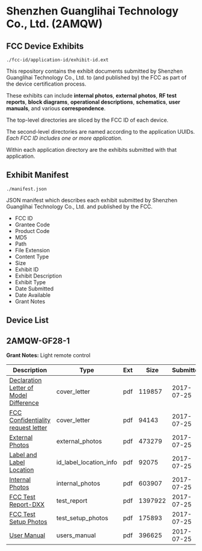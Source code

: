 # Shenzhen Guanglihai Technology Co., Ltd. (2AMQW)
## FCC Device Exhibits

```
./fcc-id/application-id/exhibit-id.ext
```

This repository contains the exhibit documents submitted by Shenzhen Guanglihai Technology Co., Ltd. to (and published by) the FCC as part of the device certification process.

These exhibits can include **internal photos**, **external photos**, **RF test reports**, **block diagrams**, **operational descriptions**, **schematics**, **user manuals**, and various **correspondence**.

The top-level directories are sliced by the FCC ID of each device.

The second-level directories are named according to the application UUIDs. *Each FCC ID includes one or more application.*

Within each application directory are the exhibits submitted with that application. 

## Exhibit Manifest

```
./manifest.json
```

JSON manifest which describes each exhibit submitted by Shenzhen Guanglihai Technology Co., Ltd. and published by the FCC.

- FCC ID
- Grantee Code
- Product Code
- MD5
- Path
- File Extension
- Content Type
- Size
- Exhibit ID
- Exhibit Description
- Exhibit Type
- Date Submitted
- Date Available
- Grant Notes

## Device List
## 2AMQW-GF28-1
**Grant Notes:** Light remote control

| Description | Type | Ext | Size | Submitted | Available |
| ----------- | ---- | --- | ---- | --------- | --------- |
| [Declaration Letter of Model Difference](2AMQW-GF28-1/005208a07c2665fb0791e21abef61755/3481368.pdf) | cover_letter | pdf | 119857 | 2017-07-25 | 2017-07-25 |
| [FCC Confidentiality request letter](2AMQW-GF28-1/005208a07c2665fb0791e21abef61755/3481370.pdf) | cover_letter | pdf | 94143 | 2017-07-25 | 2017-07-25 |
| [External Photos](2AMQW-GF28-1/005208a07c2665fb0791e21abef61755/3481369.pdf) | external_photos | pdf | 473279 | 2017-07-25 | 2017-07-25 |
| [Label and Label Location](2AMQW-GF28-1/005208a07c2665fb0791e21abef61755/3481374.pdf) | id_label_location_info | pdf | 92075 | 2017-07-25 | 2017-07-25 |
| [Internal Photos](2AMQW-GF28-1/005208a07c2665fb0791e21abef61755/3481373.pdf) | internal_photos | pdf | 603907 | 2017-07-25 | 2017-07-25 |
| [FCC Test Report-DXX](2AMQW-GF28-1/005208a07c2665fb0791e21abef61755/3481371.pdf) | test_report | pdf | 1397922 | 2017-07-25 | 2017-07-25 |
| [FCC Test Setup Photos](2AMQW-GF28-1/005208a07c2665fb0791e21abef61755/3481372.pdf) | test_setup_photos | pdf | 175893 | 2017-07-25 | 2017-07-25 |
| [User Manual](2AMQW-GF28-1/005208a07c2665fb0791e21abef61755/3481377.pdf) | users_manual | pdf | 396625 | 2017-07-25 | 2017-07-25 |
